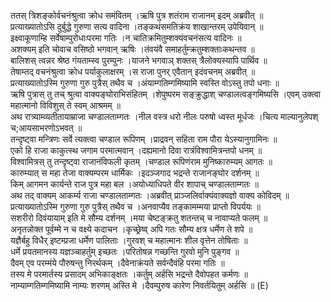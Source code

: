

  
ततस् त्रिशङ्कोर्वचनंश्रुत्वा क्रोध समंवितम् ।ऋषि पुत्र शतंराम राजानम् इदम् अब्रवीत्  ॥   
प्रत्याख्यातोऽसि दुर्बुद्धे गुरुणा सत्य वादिना ।तङ्कथंसमतिक्रंय शाखान्तरम् उपेयिवान्  ॥   
इक्ष्वाकूणाम्हि सर्वेषाम्पुरोधाःपरमा गतिः ।न चातिक्रमितुम्शक्यंवचनंसत्य वादिनः  ॥   
अशक्यम् इति चोवाच वसिष्ठो भगवान् ऋषिः ।तंवयंवै समाहर्तुम्क्रतुम्शक्ताःकथन्तव  ॥   
बालिशस् त्वन्नर श्रेष्ठ गंयताम्स्व पुरम्पुनः ।याजने भगवाञ् शक्तस् त्रैलोक्यस्यापि पार्थिव  ॥   
तेषाम्तद् वचनंश्रुत्वा क्रोध पर्याकुलाक्षरम् ।स राजा पुनर् एवैतान् इदंवचनम् अब्रवीत्  ॥   
प्रत्याख्यातोऽस्मि गुरुणा गुरु पुत्रैस् तथैव च ।अंयाम्गतिम्गमिष्यामि स्वस्ति वोऽस्तु तपो धनाः  ॥   
ऋषि पुत्रास् तु तच् श्रुत्वा वाक्यङ्घोराभिसंहितम् ।शेपुष्परम सङ्क्रुद्धाश् चण्डालत्वङ्गमिष्यसि ।एवम् उक्त्वा महात्मानो विविशुस् ते स्वम् आश्रमम्  ॥   
अथ रात्र्याम्व्यतीतायाम्राजा चण्डालताम्गतः ।नील वस्त्र धरो नीलः परुषो ध्वस्त मूर्धजः ।चित्य माल्यानुलेपश् च;आयसाभरणोऽभवत्  ॥   
तन्दृष्ट्वा मन्त्रिणः सर्वे त्यक्त्वा चण्डाल रूपिणम् ।प्राद्रवन् सहिता राम पौरा येऽस्यानुगामिनः  ॥   
एको हि राजा काकुत्स्थ जगाम परमात्मवान् ।दह्यमानो दिवा रात्रंविश्वामित्रन्तपो धनम्  ॥   
विश्वामित्रस् तु तन्दृष्ट्वा राजानंविफली कृतम् ।चण्डाल रूपिणंराम मुनिष्कारुम्यम् आगतः  ॥   
कारुम्यात् स महा तेजा वाक्यम्परम धार्मिकः ।इदञ्जगाद भद्रन्ते राजानङ्घोर दर्शनम्  ॥   
किम् आगमन कार्यन्ते राज पुत्र महा बल ।अयोध्याधिपते वीर शापाच् चण्डालताम्गतः  ॥   
अथ तद् वाक्यम् आकर्म्य राजा चण्डालताम्गतः ।अब्रवीत् प्राञ्जलिर्वाक्यंवाक्यज्ञो वाक्य कोविदम्  ॥   
प्रत्याख्यातोऽस्मि गुरुणा गुरु पुत्रैस् तथैव च ।अनवाप्यैव तङ्कामम्मया प्राप्तो विपर्ययः  ॥   
सशरीरो दिवंयायाम् इति मे सौम्य दर्शनम् ।मया चेष्टङ्क्रतु शतन्तच् च नावाप्यते फलम्  ॥   
अनृतन्नोक्त पूर्वम्मे न च वक्ष्ये कदाचन ।कृच्छ्रेष्व् अपि गतः सौम्य क्षत्र धर्मेण ते शपे  ॥   
यज्ञैर्बहु विधैर् इष्टम्प्रजा धर्मेण पालिताः ।गुरवश् च महात्मानः शील वृत्तेन तोषिताः  ॥   
धर्मे प्रयतमानस्य यज्ञञ्चाहर्तुम् इच्छतः ।परितोषन्न गच्छन्ति गुरवो मुनि पुङ्गव  ॥   
दैवम् एव परम्मंये पौरुषन्तु निरर्थकम् ।दैवेनाक्रंयते सर्वन्दैवंहि परमा गतिः  ॥   
तस्य मे परमार्तस्य प्रसादम् अभिकाङ्क्षतः ।कर्तुम् अर्हसि भद्रन्ते दैवोपहत कर्मणः  ॥   
नाम्याम्गतिम्गमिष्यामि नाम्यः शरणम् अस्ति मे ।दैवम्पुरुष कारेण निवर्तयितुम् अर्हसि  ॥ (E)  
